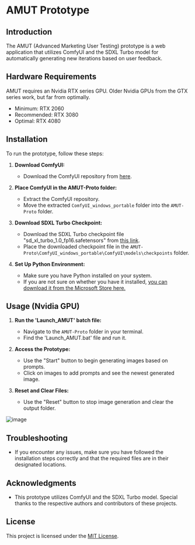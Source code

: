 # AMUT Prototype

## Introduction

The AMUT (Advanced Marketing User Testing) prototype is a web application that utilizes ComfyUI and the SDXL Turbo model for automatically generating new iterations based on user feedback.

## Hardware Requirements

AMUT requires an Nvidia RTX series GPU. Older Nvidia GPUs from the GTX series work, but far from optimally.

- Minimum: RTX 2060
- Recommended: RTX 3080
- Optimal: RTX 4080

## Installation

To run the prototype, follow these steps:

1. **Download ComfyUI:**
   - Download the ComfyUI repository from [here](https://github.com/comfyanonymous/ComfyUI/releases/tag/latest).

2. **Place ComfyUI in the AMUT-Proto folder:**
   - Extract the ComfyUI repository.
   - Move the extracted `ComfyUI_windows_portable` folder into the `AMUT-Proto` folder.

3. **Download SDXL Turbo Checkpoint:**
   - Download the SDXL Turbo checkpoint file "sd_xl_turbo_1.0_fp16.safetensors" from [this link](https://huggingface.co/stabilityai/sdxl-turbo/blob/main/sd_xl_turbo_1.0_fp16.safetensors).
   - Place the downloaded checkpoint file in the `AMUT-Proto\ComfyUI_windows_portable\ComfyUI\models\checkpoints` folder.

4. **Set Up Python Environment:**
   - Make sure you have Python installed on your system.
   - If you are not sure on whether you have it installed, [you can download it from the Microsoft Store here.](https://apps.microsoft.com/detail/9P7QFQMJRFP7?hl=en-us&gl=US)

## Usage (Nvidia GPU)

1. **Run the 'Launch_AMUT' batch file:**
   - Navigate to the `AMUT-Proto` folder in your terminal.
   - Find the 'Launch_AMUT.bat' file and run it.

2. **Access the Prototype:**
   - Use the "Start" button to begin generating images based on prompts.
   - Click on images to add prompts and see the newest generated image.

3. **Reset and Clear Files:**
   - Use the "Reset" button to stop image generation and clear the output folder.

![image](https://github.com/tedinasuit/AMUT-Proto/assets/73829267/f3e74094-6251-475d-9f4a-ef74d1e32727)


## Troubleshooting

- If you encounter any issues, make sure you have followed the installation steps correctly and that the required files are in their designated locations.

## Acknowledgments

- This prototype utilizes ComfyUI and the SDXL Turbo model. Special thanks to the respective authors and contributors of these projects.

## License

This project is licensed under the [MIT License](LICENSE).
